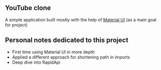 ## YouTube clone

A simple application built mostly with the help of [Material UI](https://mui.com/) (as a main goal for project)

## Personal notes dedicated to this project

-   First time using Material UI in more depth
-   Applied a different approach for shortening path in imports
-   Deep dive into RapidApi
